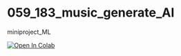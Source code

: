 # 059_183_music_generate_AI
miniproject_ML


[![Open In Colab][colab-badge]][colab-notebook3]

[colab-notebook3]: <https://colab.research.google.com/drive/16VZZh8ohEVckBhmSaofHPeCmfibyXtqc?usp=sharing>
[colab-badge]: <https://colab.research.google.com/assets/colab-badge.svg>
